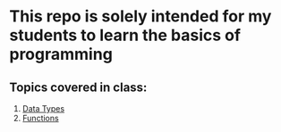 # This repo is solely intended for my students to learn the basics of programming

<h2>Topics covered in class:</h2>
<ol>
  <li><a href="https://github.com/dunieskiotano/programmingbasics/blob/master/Data%20Types/datatypes.py" target="_top">Data Types</a></li>
  <li><a href="https://github.com/dunieskiotano/programmingbasics/blob/master/Functions/functions.py" target="_top">Functions</a></li>
</ol>



